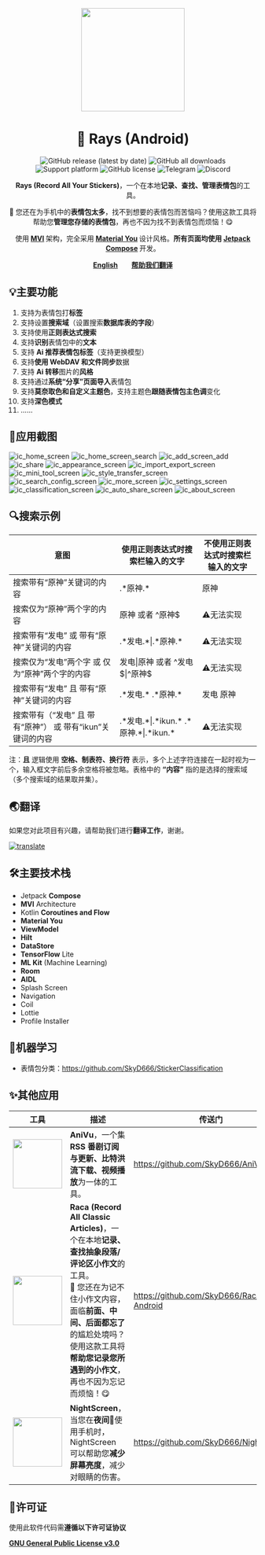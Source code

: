 <div align="center">
    <div>
        <img src="../../image/Rays.svg" style="height: 210px"/>
    </div>
    <h1>🥰 Rays (Android)</h1>
    <p>
        <a href="https://github.com/SkyD666/Rays-Android/releases/latest" style="text-decoration:none">
            <img src="https://img.shields.io/github/v/release/SkyD666/Rays-Android?display_name=release&style=for-the-badge" alt="GitHub release (latest by date)"/>
        </a>
        <a href="https://github.com/SkyD666/Rays-Android/releases/latest" style="text-decoration:none" >
            <img src="https://img.shields.io/github/downloads/SkyD666/Rays-Android/total?style=for-the-badge" alt="GitHub all downloads"/>
        </a>
        <a href="https://www.android.com/versions/nougat-7-0" style="text-decoration:none" >
            <img src="https://img.shields.io/badge/Android 7.0+-brightgreen?style=for-the-badge&logo=android&logoColor=white" alt="Support platform"/>
        </a>
        <a href="https://github.com/SkyD666/Rays-Android/blob/master/LICENSE" style="text-decoration:none" >
            <img src="https://img.shields.io/github/license/SkyD666/Rays-Android?style=for-the-badge" alt="GitHub license"/>
        </a>
        <a href="https://t.me/SkyD666Chat" style="text-decoration:none" >
            <img src="https://img.shields.io/badge/Telegram-2CA5E0?logo=telegram&logoColor=white&style=for-the-badge" alt="Telegram"/>
        </a>
        <a href="https://discord.gg/pEWEjeJTa3" style="text-decoration:none" >
            <img src="https://img.shields.io/discord/982522006819991622?color=5865F2&label=Discord&logo=discord&logoColor=white&style=for-the-badge" alt="Discord"/>
        </a>
    </p>
    <p>
        <b>Rays (Record All Your Stickers)</b>，一个在本地<b>记录、查找、管理表情包</b>的工具。
    </p>
    <p>
        🥰 您还在为手机中的<b>表情包太多</b>，找不到想要的表情包而苦恼吗？使用这款工具将帮助您<b>管理您存储的表情包</b>，再也不因为找不到表情包而烦恼！😋
    </p>
    <p>
        使用<b> <a href="https://developer.android.com/topic/architecture#recommended-app-arch">MVI</a> </b>架构，完全采用<b> <a href="https://m3.material.io/">Material You</a> </b>设计风格。<b>所有页面均使用 <a href="https://developer.android.com/jetpack/compose">Jetpack Compose</a> </b>开发。
    </p>
    <p>
        <b><a href="../../README.md">English</a></b>&nbsp&nbsp&nbsp&nbsp&nbsp&nbsp
        <b><a href="https://hosted.weblate.org/engage/rays/">帮助我们翻译</a></b>
    </p>
</div>



## 💡主要功能

1. 支持为表情包打**标签**
2. 支持设置**搜索域**（设置搜索**数据库表的字段**）
3. 支持使用**正则表达式搜索**
4. 支持**识别**表情包中的**文本**
5. 支持 **Ai 推荐表情包标签**（支持更换模型）
6. 支持**使用 WebDAV 和文件同步**数据
7. 支持 **Ai 转移**图片的**风格**
8. 支持通过**系统“分享”页面导入**表情包
9. 支持**莫奈取色和自定义主题色**，支持主题色**跟随表情包主色调**变化
10. 支持**深色模式**
11. ......

## 🤩应用截图

![ic_home_screen](../../image/zh-rCN/ic_home_screen.jpg) ![ic_home_screen_search](../../image/zh-rCN/ic_home_screen_search.jpg)
![ic_add_screen_add](../../image/zh-rCN/ic_add_screen_add.jpg) ![ic_share](../../image/zh-rCN/ic_share.jpg)
![ic_appearance_screen](../../image/zh-rCN/ic_appearance_screen.jpg) ![ic_import_export_screen](../../image/zh-rCN/ic_import_export_screen.jpg)
![ic_mini_tool_screen](../../image/zh-rCN/ic_mini_tool_screen.jpg) ![ic_style_transfer_screen](../../image/zh-rCN/ic_style_transfer_screen.jpg)
![ic_search_config_screen](../../image/zh-rCN/ic_search_config_screen.jpg) ![ic_more_screen](../../image/zh-rCN/ic_more_screen.jpg)
![ic_settings_screen](../../image/zh-rCN/ic_settings_screen.jpg) ![ic_classification_screen](../../image/zh-rCN/ic_classification_screen.jpg)
![ic_auto_share_screen](../../image/zh-rCN/ic_auto_share_screen.jpg) ![ic_about_screen](../../image/zh-rCN/ic_about_screen.jpg)

## 🔍搜索示例

<table>
<thead>
  <tr>
    <th>意图</th>
    <th>使用正则表达式时搜索栏输入的文字</th>
    <th>不使用正则表达式时搜索栏输入的文字</th>
  </tr>
</thead>
<tbody>
  <tr>
    <td>搜索带有“原神”关键词的内容</td>
    <td>.*原神.*</td>
    <td>原神</td>
  </tr>
  <tr>
    <td>搜索仅为“原神”两个字的内容</td>
    <td>原神 或者 ^原神$</td>
    <td>⚠️无法实现</td>
  </tr>
  <tr>
    <td>搜索带有“发电” 或 带有“原神”关键词的内容</td>
    <td>.*发电.*|.*原神.*</td>
    <td>⚠️无法实现</td>
  </tr>
  <tr>
    <td>搜索仅为“发电”两个字 或 仅为“原神”两个字的内容</td>
    <td>发电|原神 或者 ^发电$|^原神$</td>
    <td>⚠️无法实现</td>
  </tr>
  <tr>
    <td>搜索带有“发电” 且 带有“原神”关键词的内容</td>
    <td>.*发电.*   .*原神.*</td>
    <td>发电   原神</td>
  </tr>
  <tr>
    <td>搜索带有（“发电” 且 带有“原神”） 或 带有“ikun”关键词的内容</td>
    <td>.*发电.*|.*ikun.*   .*原神.*|.*ikun.*</td>
    <td>⚠️无法实现</td>
  </tr>
</tbody>
</table>
<p>注：<b>且</b> 逻辑使用 <b>空格、制表符、换行符</b> 表示，多个上述字符连接在一起时视为一个，输入框文字前后多余空格将被忽略。表格中的 <b>“内容”</b> 指的是选择的搜索域（多个搜索域的结果取并集）。</p>

## 🌏翻译

如果您对此项目有兴趣，请帮助我们进行**翻译工作**，谢谢。

<a href="https://hosted.weblate.org/engage/rays/">
<img src="https://hosted.weblate.org/widget/rays/string-xml/multi-auto.svg" alt="translate" />
</a>

## 🛠主要技术栈

- Jetpack **Compose**
- **MVI** Architecture
- Kotlin ﻿**Coroutines and Flow**
- **Material You**
- **ViewModel**
- **Hilt**
- **DataStore**
- **TensorFlow** Lite
- **ML Kit** (Machine Learning)
- **Room**
- **AIDL**
- Splash Screen
- Navigation
- Coil
- Lottie
- Profile Installer

## 🤖机器学习

- 表情包分类：https://github.com/SkyD666/StickerClassification

## ✨其他应用

<table>
<thead>
  <tr>
    <th>工具</th>
    <th>描述</th>
    <th>传送门</th>
  </tr>
</thead>
<tbody>
  <tr>
    <td><img src="../../image/AniVu.svg" style="height: 100px"/></td>
    <td><b>AniVu</b>，一个集<b> RSS 番剧订阅与更新、比特洪流下载、视频播放</b>为一体的工具。</td>
    <td><a href="https://github.com/SkyD666/AniVu">https://github.com/SkyD666/AniVu</a></td>
  </tr>
  <tr>
    <td><img src="../../image/Raca.svg" style="height: 100px"/></td>
    <td><b>Raca (Record All Classic Articles)</b>，一个在本地<b>记录、查找抽象段落/评论区小作文</b>的工具。<br/>🤗 您还在为记不住小作文内容，面临<b>前面、中间、后面都忘了</b>的尴尬处境吗？使用这款工具将<b>帮助您记录您所遇到的小作文</b>，再也不因为忘记而烦恼！😋</td>
    <td><a href="https://github.com/SkyD666/Raca-Android">https://github.com/SkyD666/Raca-Android</a></td>
  </tr>
  <tr>
    <td><img src="../../image/NightScreen.svg" style="height: 100px"/></td>
    <td><b>NightScreen</b>，当您在<b>夜间🌙</b>使用手机时，NightScreen 可以帮助您<b>减少屏幕亮度</b>，减少对眼睛的伤害。</td>
    <td><a href="https://github.com/SkyD666/NightScreen">https://github.com/SkyD666/NightScreen</a></td>
  </tr>
</tbody>
</table>


## 📃许可证

使用此软件代码需**遵循以下许可证协议**

[**GNU General Public License v3.0**](../../LICENSE)
